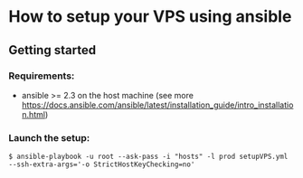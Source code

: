 # How to setup your VPS using ansible

## Getting started
    
### Requirements:
* ansible >= 2.3 on the host machine (see more https://docs.ansible.com/ansible/latest/installation_guide/intro_installation.html)

### Launch the setup:
    $ ansible-playbook -u root --ask-pass -i "hosts" -l prod setupVPS.yml  --ssh-extra-args='-o StrictHostKeyChecking=no'